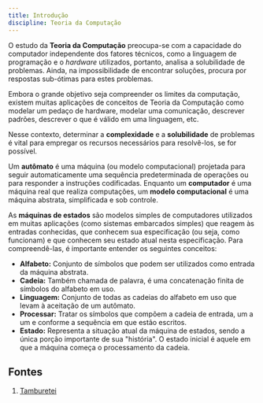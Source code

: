 ```yaml
---
title: Introdução
discipline: Teoria da Computação
---
```


O estudo da **Teoria da Computação** preocupa-se com a capacidade do computador independente dos fatores técnicos, como a linguagem de programação e o *hardware* utilizados, portanto, analisa a solubilidade de problemas. Ainda, na impossibilidade de encontrar soluções, procura por respostas sub-ótimas para estes problemas.

Embora o grande objetivo seja compreender os limites da computação, existem muitas aplicações de conceitos de Teoria da Computação como modelar um pedaço de hardware, modelar uma comunicação, descrever padrões, descrever o que é válido em uma linguagem, etc.

Nesse contexto, determinar a **complexidade** e a **solubilidade** de problemas é vital para empregar os recursos necessários para resolvê-los, se for possível.

Um **autômato** é uma máquina (ou modelo computacional) projetada para seguir automaticamente uma sequência predeterminada de operações ou para responder a instruções codificadas. Enquanto um **computador** é uma máquina real que realiza computações, um **modelo computacional** é uma máquina abstrata, simplificada e sob controle.

As **máquinas de estados** são modelos simples de computadores utilizados em muitas aplicações (como sistemas embarcados simples) que reagem às entradas conhecidas, que conhecem sua especificação (ou seja, como funcionam) e que conhecem seu estado atual nesta especificação. Para compreendê-las, é importante entender os seguintes conceitos:

- **Alfabeto:** Conjunto de símbolos que podem ser utilizados como entrada da máquina abstrata.
- **Cadeia:** Também chamada de palavra, é uma concatenação finita de símbolos do alfabeto em uso.
- **Linguagem:** Conjunto de todas as cadeias do alfabeto em uso que levam à aceitação de um autômato.
- **Processar:** Tratar os símbolos que compõem a cadeia de entrada, um a um e conforme a sequência em que estão escritos.
- **Estado:** Representa a situação atual da máquina de estados, sendo a única porção importante de sua "história". O estado inicial é aquele em que a máquina começa o processamento da cadeia.

## Fontes 

1. <a href= "https://github.com/OpenDevUFCG/Tamburetei" target="_blank"> Tamburetei </a>